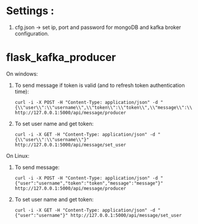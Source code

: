 # Settings :
1. cfg.json -> set ip, port and password for mongoDB and kafka broker configuration.

# flask_kafka_producer
On windows:
1. To send message if token is valid (and to refresh token authentication time):    

       curl -i -X POST -H "Content-Type: application/json" -d "{\\"user\\":\\"username\\",\\"token\\":\\"token\\",\\"message\\":\\"message\\"}" http://127.0.0.1:5000/api/message/producer

2. To set user name and get token:  

       curl -i -X GET -H "Content-Type: application/json" -d "{\\"user\\":\\"username\\"}" http://127.0.0.1:5000/api/message/set_user

On Linux:
1. To send message:

       curl -i -X POST -H "Content-Type: application/json" -d "{"user":"username","token":"token","message":"message"}" http://127.0.0.1:5000/api/message/producer

2. To set user name and get token:  

       curl -i -X GET -H "Content-Type: application/json" -d "{"user":"username"}" http://127.0.0.1:5000/api/message/set_user

